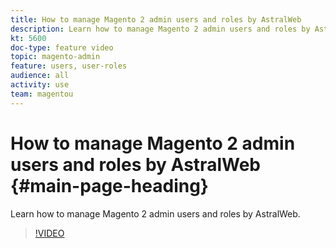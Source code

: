 ```yaml
---
title: How to manage Magento 2 admin users and roles by AstralWeb
description: Learn how to manage Magento 2 admin users and roles by AstralWeb.
kt: 5600
doc-type: feature video
topic: magento-admin
feature: users, user-roles
audience: all
activity: use
team: magentou
---
```


# How to manage Magento 2 admin users and roles by AstralWeb {#main-page-heading}

Learn how to manage Magento 2 admin users and roles by AstralWeb.

>[!VIDEO](https://video.tv.adobe.com/v/35738?quality=12&learn=on)

